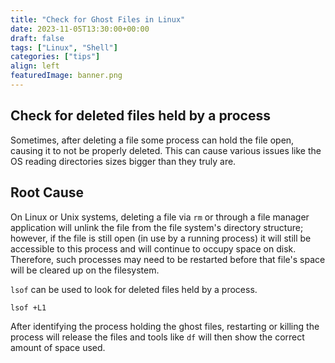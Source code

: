 ```yaml
---
title: "Check for Ghost Files in Linux"
date: 2023-11-05T13:30:00+00:00
draft: false
tags: ["Linux", "Shell"]
categories: ["tips"]
align: left
featuredImage: banner.png
---
```


## Check for deleted files held by a process

Sometimes, after deleting a file some process can hold the file open, causing it to not be properly deleted. This can cause various issues like the OS reading directories sizes bigger than they truly are.

## Root Cause

On Linux or Unix systems, deleting a file via `rm` or through a file manager application will unlink the file from the file system's directory structure; however, if the file is still open (in use by a running process) it will still be accessible to this process and will continue to occupy space on disk. Therefore, such processes may need to be restarted before that file's space will be cleared up on the filesystem.

`lsof` can be used to look for deleted files held by a process.

```shell
lsof +L1
```

After identifying the process holding the ghost files, restarting or killing the process will release the files and tools like `df` will then show the correct amount of space used.

